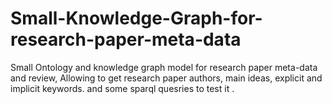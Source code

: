 # Small-Knowledge-Graph-for-research-paper-meta-data
Small Ontology and knowledge graph model for research paper meta-data and review, Allowing to get research paper authors, main ideas, explicit and implicit keywords. and some sparql quesries to test it .
